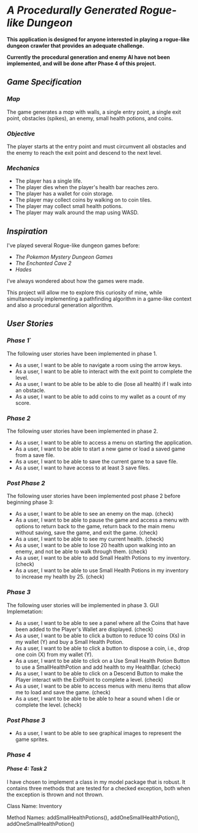 # ***A Procedurally Generated Rogue-like Dungeon***

**This application is designed for anyone interested 
in playing a rogue-like dungeon crawler that 
provides an adequate challenge.**

**Currently the procedural generation and enemy AI have not been implemented, and will
be done after Phase 4 of this project.**

## *Game Specification*
### *Map*
The game generates a *map* with walls, a single entry point, a single exit point, obstacles (spikes), an enemy,
small health potions, and coins.
 
### *Objective*
The player starts at the entry point and must circumvent all obstacles and the enemy to reach the exit point 
and descend to the next level. 

### *Mechanics*
- The player has a single life.
- The player dies when the player's health 
bar reaches zero.
- The player has a wallet for coin storage.
- The player may collect coins by walking on to coin tiles.
- The player may collect small health potions.
- The player may walk around the map using WASD.

## *Inspiration*

I've played several Rogue-like dungeon games before:

- *The Pokemon Mystery Dungeon Games*
- *The Enchanted Cave 2*
- *Hades*

I’ve always wondered about how the games were made. 

This project will allow me to explore this curiosity 
of mine, while simultaneously implementing a pathfinding
algorithm in a game-like context and also a procedural generation algorithm.

## *User Stories*
### *Phase 1*`
The following user stories have been implemented in phase 1.

- As a user, I want to be able to navigate a room using the arrow keys.
- As a user, I want to be able to interact with the exit point to complete the level. 
- As a user, I want to be able to be able to die (lose all health) if I walk into an obstacle.  
- As a user, I want to be able to add coins to my wallet as a count of my score.

### *Phase 2*

The following user stories have been implemented in phase 2.
- As a user, I want to be able to access a menu on starting the application.
- As a user, I want to be able to start a new game or load a saved game from a save file.
- As a user, I want to be able to save the current game to a save file.
- As a user, I want to have access to at least 3 save files.

### *Post Phase 2*
The following user stories have been implemented post phase 2 before beginning phase 3:

- As a user, I want to be able to see an enemy on the map. (check)
- As a user, I want to be able to pause the game and access a menu with options to
  return back to the game, return back to the main menu without saving, save the
  game, and exit the game. (check)
- As a user, I want to be able to see my current health. (check)
- As a user, I want to be able to lose 20 health upon walking into an enemy, 
  and not be able to walk through them. (check)
- As a user, I want to be able to add Small Health Potions to my inventory. (check)
- As a user, I want to be able to use Small Health Potions in my inventory to increase my health by 25. (check)

### *Phase 3*
The following user stories will be implemented in phase 3.
GUI Implemetation:
- As a user, I want to be able to see a panel where all the Coins that have been
   added to the Player's Wallet are displayed. (check)
- As a user, I want to be able to click a button to reduce 10 coins (Xs) in my wallet (Y) and buy a Small Health Potion.
- As a user, I want to be able to click a button to dispose a coin, i.e., drop one coin (X) from my wallet (Y).
- As a user, I want to be able to click on a Use Small Health Potion Button to use a SmallHealthPotion and 
   add health to my HealthBar. (check)
- As a user, I want to be able to click on a Descend Button to make the Player interact
   with the ExitPoint to complete a level. (check)
- As a user, I want to be able to access menus with menu items that allow me
   to load and save the game. (check)
- As a user, I want to be able to be able to hear a sound when I die or complete the level. (check)

### *Post Phase 3*
- As a user, I want to be able to see graphical images to represent the game sprites. 

### *Phase 4*
#### *Phase 4: Task 2*
I have chosen to implement a class in my model package that is robust. It contains 
three methods that are tested for a checked exception, both when the exception is 
thrown and not thrown.

Class Name: Inventory

Method Names: addSmallHealthPotions(), addOneSmallHealthPotion(), addOneSmallHealthPotion()




	
